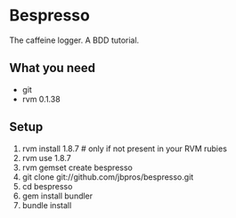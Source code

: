 # Bespresso

The caffeine logger. A BDD tutorial.

## What you need

* git
* rvm 0.1.38

## Setup

1. rvm install 1.8.7 # only if not present in your RVM rubies
2. rvm use 1.8.7
3. rvm gemset create bespresso
4. git clone git://github.com/jbpros/bespresso.git
5. cd bespresso
6. gem install bundler
7. bundle install
